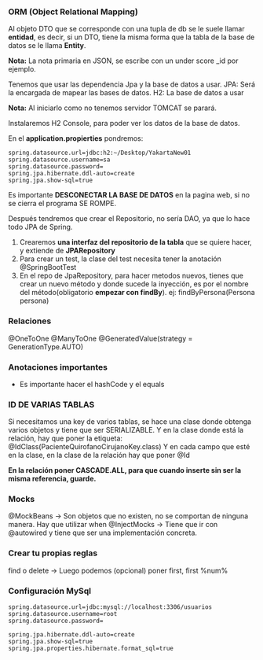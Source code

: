 ### ORM (Object Relational Mapping)
Al objeto DTO que se corresponde con una tupla de db se le suele llamar **entidad**, es decir, si un DTO, tiene la misma forma que la tabla de la base de datos se le llama **Entity**.

**Nota:** La nota primaria en JSON, se escribe con un under score \_id por ejemplo.


Tenemos que usar las dependencia Jpa y la base de datos a usar.
JPA: Será la encargada de mapear las bases de datos.
H2: La base de datos a usar

**Nota:** Al iniciarlo como no tenemos servidor TOMCAT se parará.

Instalaremos H2 Console, para poder ver los datos de la base de datos.

En el **application.propierties** pondremos:
```
spring.datasource.url=jdbc:h2:~/Desktop/YakartaNew01
spring.datasource.username=sa
spring.datasource.password=
spring.jpa.hibernate.ddl-auto=create
spring.jpa.show-sql=true
```


Es importante **DESCONECTAR  LA BASE DE DATOS** en la pagina web, si no se cierra el programa SE ROMPE.


Después tendremos que crear el Repositorio, no sería DAO, ya que lo hace todo JPA de Spring.
1. Crearemos **una interfaz del repositorio de la tabla** que se quiere hacer, y extiende de **JPARepository**
2. Para crear un test, la clase del test necesita tener la anotación \@SpringBootTest
3. En el repo de JpaRepository, para hacer metodos nuevos, tienes que crear un nuevo método y donde sucede la inyección, es por el nombre del método(obligatorio **empezar con findBy**). ej: findByPersona(Persona persona)

### Relaciones
@OneToOne
@ManyToOne
@GeneratedValue(strategy = GenerationType.AUTO)

### Anotaciones importantes
- Es importante hacer el hashCode y el equals


### ID DE VARIAS TABLAS
Si necesitamos una key de varios tablas, se hace una clase donde obtenga varios objetos y tiene que ser SERIALIZABLE. Y en la clase donde está la relación, hay que poner la etiqueta: @IdClass(PacienteQuirofanoCirujanoKey.class)
Y en cada campo que esté en la clase, en la clase de la relación hay que poner @Id

**En la relación poner CASCADE.ALL, para que cuando inserte sin ser la misma referencia, guarde.**

### Mocks
@MockBeans -> Son objetos que no existen, no se comportan de ninguna manera.
				Hay que utilizar when
@InjectMocks -> Tiene que ir con @autowired y tiene que ser una implementación concreta.


### Crear tu propias reglas
find o delete -> Luego podemos (opcional) poner first, first %num%


### Configuración MySql
```
spring.datasource.url=jdbc:mysql://localhost:3306/usuarios
spring.datasource.username=root
spring.datasource.password=

spring.jpa.hibernate.ddl-auto=create
spring.jpa.show-sql=true
spring.jpa.properties.hibernate.format_sql=true
```
